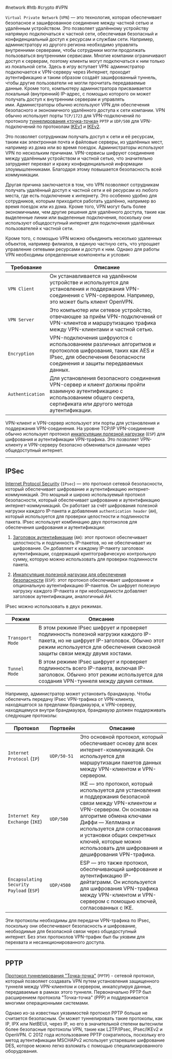 #network #htb #crypto #VPN 

`Virtual Private Network` (`VPN`) — это технология, которая обеспечивает безопасное и зашифрованное соединение между частной сетью и удалённым устройством. Это позволяет удалённому устройству напрямую подключаться к частной сети, обеспечивая безопасный и конфиденциальный доступ к ресурсам и службам сети. Например, администратору из другого региона необходимо управлять внутренними серверами, чтобы сотрудники могли продолжать пользоваться внутренними сервисами. Многие компании ограничивают доступ к серверам, поэтому клиенты могут подключаться к ним только из локальной сети. Здесь в игру вступает VPN: администратор подключается к VPN-серверу через Интернет, проходит аутентификацию и таким образом создаёт зашифрованный туннель, чтобы другие пользователи не могли прочитать передаваемые данные. Кроме того, компьютеру администратора присваивается локальный (внутренний) IP-адрес, с помощью которого он может получать доступ к внутренним серверам и управлять ими. Администраторы обычно используют VPN для обеспечения безопасного и экономичного удалённого доступа к сети компании. VPN обычно использует порты `TCP/1723` для VPN-подключений по протоколу [туннелирования «точка-точка»](https://www.lifewire.com/pptp-point-to-point-tunneling-protocol-818182) `PPTP` и `UDP/500` для VPN-подключений по протоколам [IKEv1](https://www.cisco.com/c/en/us/support/docs/security-vpn/ipsec-negotiation-ike-protocols/217432-understand-ipsec-ikev1-protocol.html) и [IKEv2](https://nordvpn.com/blog/ikev2ipsec/).

Это позволяет сотрудникам получать доступ к сети и её ресурсам, таким как электронная почта и файловые серверы, из удалённых мест, например из дома или во время поездок. Администраторы используют VPN по нескольким причинам. VPN-сервисы шифруют соединение между удалённым устройством и частной сетью, что значительно затрудняет перехват и кражу конфиденциальной информации злоумышленниками. Благодаря этому повышается безопасность всей коммуникации.

Другая причина заключается в том, что VPN позволяют сотрудникам получать удалённый доступ к частной сети и её ресурсам из любого места, где есть подключение к интернету. Это особенно удобно для сотрудников, которым приходится работать удалённо, например во время поездок или из дома. Кроме того, VPN могут быть более экономичными, чем другие решения для удалённого доступа, такие как выделенные линии или выделенные подключения, поскольку они используют общедоступный интернет для подключения удалённых пользователей к частной сети.

Кроме того, с помощью VPN можно объединить несколько удаленных объектов, например филиалов, в единую частную сеть, что упрощает управление сетевыми ресурсами и доступ к ним. Однако для работы VPN необходимы определенные компоненты и условия:

|**Требование**|**Описание**|
|---|---|
|`VPN Client`|Он устанавливается на удалённом устройстве и используется для установления и поддержания VPN-соединения с VPN-сервером. Например, это может быть клиент OpenVPN.|
|`VPN Server`|Это компьютер или сетевое устройство, отвечающее за приём VPN-подключений от VPN-клиентов и маршрутизацию трафика между VPN-клиентами и частной сетью.|
|`Encryption`|VPN-подключения шифруются с использованием различных алгоритмов и протоколов шифрования, таких как AES и IPsec, для обеспечения безопасности соединения и защиты передаваемых данных.|
|`Authentication`|Для установления безопасного соединения VPN-сервер и клиент должны пройти взаимную аутентификацию с использованием общего секрета, сертификата или другого метода аутентификации.|

VPN-клиент и VPN-сервер используют эти порты для установления и поддержания VPN-соединения. На уровне TCP/IP VPN-соединение обычно использует протокол [инкапсуляции полезной нагрузки](https://www.ibm.com/docs/en/i/7.4?topic=protocols-encapsulating-security-payload) (`ESP`) для шифрования и аутентификации VPN-трафика. Это позволяет VPN-клиенту и VPN-серверу безопасно обмениваться данными через общедоступный интернет.

---

## IPSec

[Internet Protocol Security](https://www.cloudflare.com/learning/network-layer/what-is-ipsec/) (`IPsec`) — это протокол сетевой безопасности, который обеспечивает шифрование и аутентификацию интернет-коммуникаций. Это мощный и широко используемый протокол безопасности, который обеспечивает шифрование и аутентификацию интернет-коммуникаций. Он работает за счёт шифрования полезной нагрузки каждого IP-пакета и добавления `authentication header` (`AH`), который используется для проверки целостности и подлинности пакета. IPsec использует комбинацию двух протоколов для обеспечения шифрования и аутентификации:

1. [Заголовок аутентификации](https://www.ibm.com/docs/en/i/7.1?topic=protocols-authentication-header) (`AH`): этот протокол обеспечивает целостность и подлинность IP-пакетов, но не обеспечивает их шифрование. Он добавляет к каждому IP-пакету заголовок аутентификации, содержащий криптографическую контрольную сумму, которую можно использовать для проверки подлинности пакета.
    
2. [Инкапсуляция полезной нагрузки для обеспечения безопасности](https://www.ibm.com/docs/en/i/7.4?topic=protocols-encapsulating-security-payload) (`ESP`): этот протокол обеспечивает шифрование и опциональную аутентификацию IP-пакетов. Он шифрует полезную нагрузку каждого IP-пакета и при необходимости добавляет заголовок аутентификации, аналогичный AH.
    

IPsec можно использовать в двух режимах.

|**Режим**|**Описание**|
|---|---|
|`Transport Mode`|В этом режиме IPsec шифрует и проверяет подлинность полезной нагрузки каждого IP-пакета, но не шифрует IP-заголовок. Обычно этот режим используется для обеспечения сквозной защиты связи между двумя хостами.|
|`Tunnel Mode`|В этом режиме IPsec шифрует и проверяет подлинность всего IP-пакета, включая IP-заголовок. Обычно этот режим используется для создания VPN-туннеля между двумя сетями.|

Например, администратор может установить брандмауэр. Чтобы обеспечить передачу IPsec VPN-трафика от VPN-клиента, находящегося за пределами брандмауэра, к VPN-серверу, находящемуся внутри брандмауэра, брандмауэр должен поддерживать следующие протоколы:

|**Протокол**|**Портвейн**|**Описание**|
|---|---|---|
|`Internet Protocol` (`IP`)|`UDP/50-51`|Это основной протокол, который обеспечивает основу для всех интернет-коммуникаций. Он используется для маршрутизации пакетов данных между VPN-клиентом и VPN-сервером.|
|`Internet Key Exchange` (`IKE`)|`UDP/500`|IKE — это протокол, который используется для установления и поддержания безопасной связи между VPN-клиентом и VPN-сервером. Он основан на алгоритме обмена ключами Диффи — Хеллмана и используется для согласования и установки общих секретных ключей, которые можно использовать для шифрования и дешифрования VPN-трафика.|
|`Encapsulating Security Payload` (`ESP`)|`UDP/4500`|ESP — это также протокол, обеспечивающий шифрование и аутентификацию IP-дейтаграмм. Он используется для шифрования VPN-трафика между VPN-клиентом и VPN-сервером с помощью ключей, согласованных с IKE.|

Эти протоколы необходимы для передачи VPN-трафика по IPsec, поскольку они обеспечивают безопасность и шифрование, необходимые для безопасной связи через общедоступный интернет. Без этих протоколов VPN-трафик был бы уязвим для перехвата и несанкционированного доступа.

---

## PPTP

[Протокол туннелирования "Точка-точка"](https://www.vpnranks.com/blog/pptp-vs-l2tp/) (`PPTP`) - сетевой протокол, который позволяет создавать VPN путем установления защищенного туннеля между VPN-клиентом и сервером, инкапсулируя данные, передаваемые в рамках этого туннеля. Первоначально PPTP был расширением протокола "Точка-точка" (PPP) и поддерживается многими операционными системами.

Однако из-за известных уязвимостей протокол PPTP больше не считается безопасным. Он может туннелировать такие протоколы, как IP, IPX или NetBEUI, через IP, но его в значительной степени вытеснили более безопасные протоколы VPN, такие как L2TP/IPsec, IPsec/IKEv2 и OpenVPN. С 2012 года использование PPTP сократилось, поскольку его метод аутентификации MSCHAPv2 использует устаревшее шифрование DES, которое можно легко взломать с помощью специализированного оборудования.